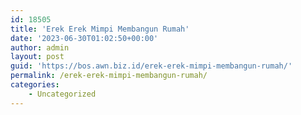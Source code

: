 ```yaml
---
id: 18505
title: 'Erek Erek Mimpi Membangun Rumah'
date: '2023-06-30T01:02:50+00:00'
author: admin
layout: post
guid: 'https://bos.awn.biz.id/erek-erek-mimpi-membangun-rumah/'
permalink: /erek-erek-mimpi-membangun-rumah/
categories:
    - Uncategorized
---
```


